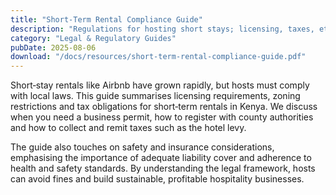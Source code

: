 ```yaml
---
title: "Short‑Term Rental Compliance Guide"
description: "Regulations for hosting short stays; licensing, taxes, etc."
category: "Legal & Regulatory Guides"
pubDate: 2025-08-06
download: "/docs/resources/short-term-rental-compliance-guide.pdf"
---
```


Short‑stay rentals like Airbnb have grown rapidly, but hosts must comply with local laws. This guide summarises licensing requirements, zoning restrictions and tax obligations for short‑term rentals in Kenya. We discuss when you need a business permit, how to register with county authorities and how to collect and remit taxes such as the hotel levy.

The guide also touches on safety and insurance considerations, emphasising the importance of adequate liability cover and adherence to health and safety standards. By understanding the legal framework, hosts can avoid fines and build sustainable, profitable hospitality businesses.

